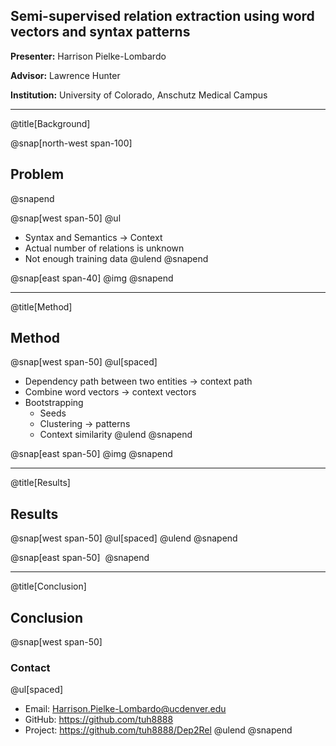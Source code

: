 ## Semi-supervised relation extraction using word vectors and syntax patterns

**Presenter:** Harrison Pielke-Lombardo

**Advisor:** Lawrence Hunter

**Institution:** University of Colorado, Anschutz Medical Campus

---
@title[Background]

@snap[north-west span-100]
## Problem
@snapend

@snap[west span-50]
@ul[](false)
- Syntax and Semantics &rarr; Context
- Actual number of relations is unknown
- Not enough training data
@ulend
@snapend

@snap[east span-40]
@img[](resources/dep_example.gif)
@snapend

---
@title[Method]
## Method

@snap[west span-50]
@ul[spaced]
- Dependency path between two entities -> context path
- Combine word vectors -> context vectors
- Bootstrapping
  - Seeds
  - Clustering -> patterns
  - Context similarity
@ulend
@snapend

@snap[east span-50]
@img[](resources/algorithm.svg)
@snapend

---
@title[Results]
## Results

@snap[west span-50]
@ul[spaced]
@ulend
@snapend

@snap[east span-50]
![]()
@snapend

---
@title[Conclusion]
## Conclusion

@snap[west span-50]
### Contact
@ul[spaced]
- Email: Harrison.Pielke-Lombardo@ucdenver.edu
- GitHub: https://github.com/tuh8888
- Project: https://github.com/tuh8888/Dep2Rel
@ulend
@snapend